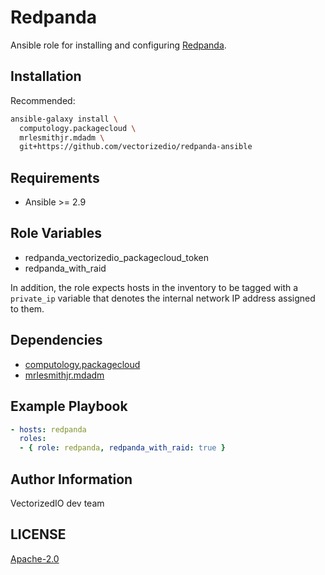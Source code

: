 # Redpanda

Ansible role for installing and configuring [Redpanda](https://vectorized.io).

## Installation

Recommended:

```bash
ansible-galaxy install \
  computology.packagecloud \
  mrlesmithjr.mdadm \
  git+https://github.com/vectorizedio/redpanda-ansible
```

## Requirements

  * Ansible >= 2.9

## Role Variables

  * redpanda_vectorizedio_packagecloud_token
  * redpanda_with_raid

In addition, the role expects hosts in the inventory to be tagged with 
a `private_ip` variable that denotes the internal network IP address 
assigned to them.

## Dependencies

  * [computology.packagecloud](https://github.com/computology/packagecloud-ansible-role)
  * [mrlesmithjr.mdadm](https://github.com/mrlesmithjr/ansible-mdadm/)

## Example Playbook

```yaml
- hosts: redpanda
  roles:
  - { role: redpanda, redpanda_with_raid: true }
```

## Author Information

VectorizedIO dev team

## LICENSE

[Apache-2.0](./LICENSE)
